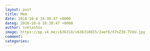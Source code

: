 ```yaml
--- 
layout: post 
title: Mem 
date: 2016-10-6 18:38:47 +0000 
dateg: 2016-10-6 18:38:47 +0000 
author: svetashov 
image: https://pp.vk.me/c636318/v636318655/2aef6/X7nZ3O-TVUU.jpg
comment: 
categories: 
---
```

